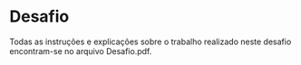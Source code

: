 # Desafio
Todas as instruções e explicações sobre o trabalho realizado neste desafio encontram-se no arquivo Desafio.pdf.
